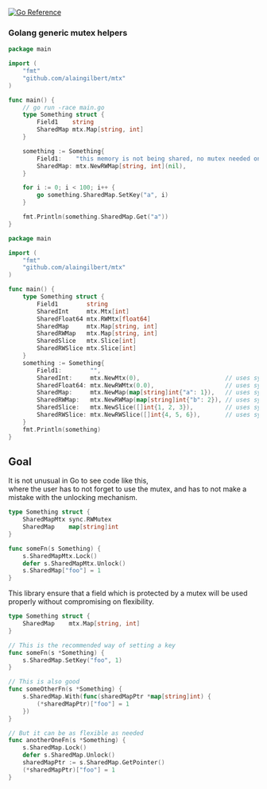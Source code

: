 [![Go Reference](https://pkg.go.dev/badge/github.com/alaingilbert/mtx.svg)](https://pkg.go.dev/github.com/alaingilbert/mtx)

### Golang generic mutex helpers

```go
package main

import (
    "fmt"
    "github.com/alaingilbert/mtx"
)

func main() {
    // go run -race main.go
    type Something struct {
        Field1    string
        SharedMap mtx.Map[string, int]
    }

    something := Something{
        Field1:    "this memory is not being shared, no mutex needed on Field1",
        SharedMap: mtx.NewRWMap[string, int](nil),
    }

    for i := 0; i < 100; i++ {
        go something.SharedMap.SetKey("a", i)
    }

    fmt.Println(something.SharedMap.Get("a"))
}
```

```go
package main

import (
    "fmt"
    "github.com/alaingilbert/mtx"
)

func main() {
    type Something struct {
        Field1        string
        SharedInt     mtx.Mtx[int]
        SharedFloat64 mtx.RWMtx[float64]
        SharedMap     mtx.Map[string, int]
        SharedRWMap   mtx.Map[string, int]
        SharedSlice   mtx.Slice[int]
        SharedRWSlice mtx.Slice[int]
    }
    something := Something{
        Field1:        "",
        SharedInt:     mtx.NewMtx(0),                        // uses sync.Mutex
        SharedFloat64: mtx.NewRWMtx(0.0),                    // uses sync.RWMutex
        SharedMap:     mtx.NewMap(map[string]int{"a": 1}),   // uses sync.Mutex
        SharedRWMap:   mtx.NewRWMap(map[string]int{"b": 2}), // uses sync.RWMutex
        SharedSlice:   mtx.NewSlice([]int{1, 2, 3}),         // uses sync.Mutex
        SharedRWSlice: mtx.NewRWSlice([]int{4, 5, 6}),       // uses sync.RWMutex
    }
    fmt.Println(something)
}
```

## Goal

It is not unusual in Go to see code like this,  
where the user has to not forget to use the mutex, and has to not make a mistake with the unlocking mechanism.
```go
type Something struct {
    SharedMapMtx sync.RWMutex
    SharedMap    map[string]int
}

func someFn(s Something) {
    s.SharedMapMtx.Lock()
    defer s.SharedMapMtx.Unlock()
    s.SharedMap["foo"] = 1
}
```

This library ensure that a field which is protected by a mutex will be used properly without compromising on flexibility.
```go
type Something struct {
    SharedMap    mtx.Map[string, int]
}

// This is the recommended way of setting a key
func someFn(s *Something) {
    s.SharedMap.SetKey("foo", 1)
}

// This is also good
func someOtherFn(s *Something) {
    s.SharedMap.With(func(sharedMapPtr *map[string]int) {
        (*sharedMapPtr)["foo"] = 1
    })
}

// But it can be as flexible as needed
func anotherOneFn(s *Something) {
    s.SharedMap.Lock()
    defer s.SharedMap.Unlock()
    sharedMapPtr := s.SharedMap.GetPointer()
    (*sharedMapPtr)["foo"] = 1
}
```